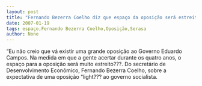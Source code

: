 ```yaml
---
layout: post
title: "Fernando Bezerra Coelho diz que espaço da oposição será estreito"
date: 2007-01-19
tags: espaço,Fernando Bezerra Coelho,Oposição,Serasa
author: None
---
```

“Eu não creio que vá existir uma grande oposição ao Governo Eduardo Campos. Na medida em que a gente acertar durante os quatro anos, o espaço para a oposição será muito estreito???. 
Do secretário de Desenvolvimento Econômico, Fernando Bezerra Coelho, sobre a expectativa de uma oposição “light??? ao governo socialista.&nbsp;  